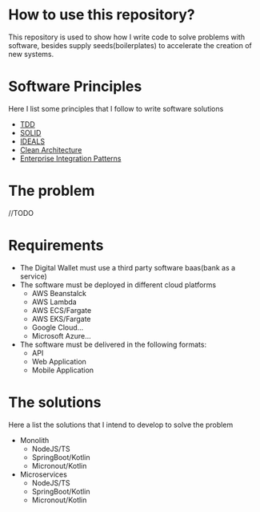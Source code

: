 # How to use this repository?
This repository is used to show how I write code to solve problems with software, besides supply seeds(boilerplates) to accelerate the creation of new systems.


# Software Principles
Here I list some principles that I follow to write software solutions
 - [TDD](https://en.wikipedia.org/wiki/Test-driven_development)
 - [SOLID](https://en.wikipedia.org/wiki/SOLID)
 - [IDEALS](https://www.infoq.com/articles/microservices-design-ideals)
 - [Clean Architecture](https://blog.cleancoder.com/uncle-bob/2012/08/13/the-clean-architecture.html)
 - [Enterprise Integration Patterns](https://en.wikipedia.org/wiki/Enterprise_Integration_Patterns)
 
# The problem
//TODO

# Requirements
 - The Digital Wallet must use a third party software baas(bank as a service)
 - The software must be deployed in different cloud platforms
   - AWS Beanstalck
   - AWS Lambda
   - AWS ECS/Fargate
   - AWS EKS/Fargate
   - Google Cloud...
   - Microsoft Azure...
 - The software must be delivered in the following formats:
   - API
   - Web Application
   - Mobile Application

# The solutions
Here a list the solutions that I intend to develop to solve the problem
 - Monolith
   - NodeJS/TS
   - SpringBoot/Kotlin 
   - Micronout/Kotlin
 - Microservices
   - NodeJS/TS
   - SpringBoot/Kotlin 
   - Micronout/Kotlin
